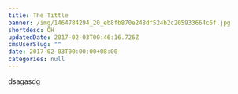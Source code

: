 ```yaml
---
title: The Tittle
banner: /img/1464784294_20_eb8fb870e248df524b2c205933664c6f.jpg
shortdesc: OH
updatedDate: 2017-02-03T00:46:16.726Z
cmsUserSlug: ""
date: 2017-02-03T00:00:00+08:00
categories: null
---
```


dsagasdg